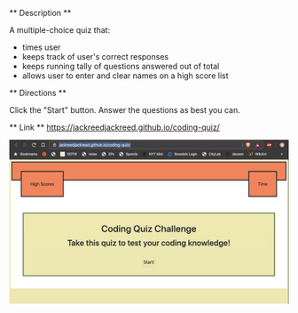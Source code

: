 ** Description **

A multiple-choice quiz that:

- times user
- keeps track of user's correct responses
- keeps running tally of questions answered out of total
- allows user to enter and clear names on a high score list

** Directions **

Click the "Start" button. Answer the questions as best you can.

** Link ** https://jackreedjackreed.github.io/coding-quiz/

<img src="screenshot.png" alt="screnshot of application">